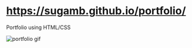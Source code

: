 #  https://sugamb.github.io/portfolio/

Portfolio using HTML/CSS

![portfolio gif](https://user-images.githubusercontent.com/85941980/168218112-011e3be8-947d-46b4-bac5-f6e50932c71b.gif)
